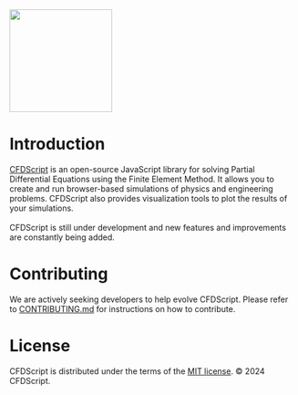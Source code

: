 <img src="https://cfdscript.github.io/CFDScript-website/images/logo.png" width="180" >

# Introduction
<a href="https://www.cfdscript.com/" target="_blank">CFDScript</a> is an open-source JavaScript library for solving Partial Differential Equations using the Finite Element Method. It allows you to create and run browser-based simulations of physics and engineering problems. CFDScript also provides visualization tools to plot the results of your simulations.
<br>
</br>
CFDScript is still under development and new features and improvements are constantly being added.
<!-- <img src="https://cfdscript.github.io/CFDScript-website/images/example1.png" width="400" > -->

# Contributing
We are actively seeking developers to help evolve CFDScript. Please refer to <a href="./CONTRIBUTING.md" target="_blank">CONTRIBUTING.md</a> for instructions on how to contribute.

# License
CFDScript is distributed under the terms of the <a href="./LICENSE" target="_blank">MIT license</a>. &#169; 2024 CFDScript.

<!-- ## Start here 
See the 
This project is actively maintained on -->

<!-- ## Disclaimer
This software is provided as-is, without any warranty, expressed or implied. The authors and copyright holders of this software shall not be liable for any claim or damages arising from its use. -->
